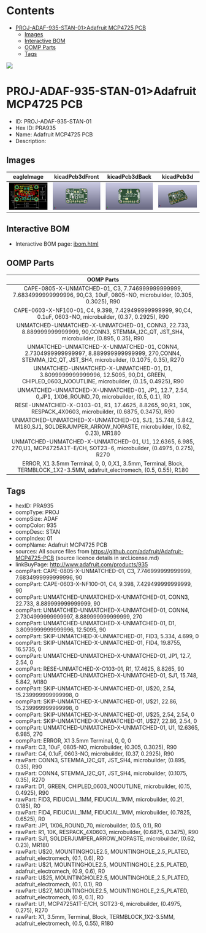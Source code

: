 



Contents
========

* [PROJ-ADAF-935-STAN-01>Adafruit MCP4725 PCB](#proj-adaf-935-stan-01adafruit-mcp4725-pcb)
	* [Images](#images)
	* [Interactive BOM](#interactive-bom)
	* [OOMP Parts](#oomp-parts)
	* [Tags](#tags)
  
![][im]
# PROJ-ADAF-935-STAN-01>Adafruit MCP4725 PCB

- ID: PROJ-ADAF-935-STAN-01
- Hex ID: PRA935
- Name: Adafruit MCP4725 PCB
- Description: 

## Images
  
  

|eagleImage|kicadPcb3dFront|kicadPcb3dBack|kicadPcb3d|
| :---: | :---: | :---: | :---: |
|[![eagleImage](eagleImage_140.png)](eagleImage_600.png)|[![kicadPcb3dFront](kicadPcb3dFront_140.png)](kicadPcb3dFront_600.png)|[![kicadPcb3dBack](kicadPcb3dBack_140.png)](kicadPcb3dBack_600.png)|[![kicadPcb3d](kicadPcb3d_140.png)](kicadPcb3d_600.png)|

## Interactive BOM

- Interactive BOM page: [ibom.html](kicad/bom/ibom.html)

## OOMP Parts
  

|OOMP Parts|
| :---: |
|CAPE-0805-X-UNMATCHED-01, C3, 7.746999999999999, 7.6834999999999996, 90,C3, 10uF, 0805-NO, microbuilder, (0.305, 0.3025), R90|
|CAPE-0603-X-NF100-01, C4, 9.398, 7.429499999999999, 90,C4, 0.1uF, 0603-NO, microbuilder, (0.37, 0.2925), R90|
|UNMATCHED-UNMATCHED-X-UNMATCHED-01, CONN3, 22.733, 8.889999999999999, 90,CONN3, STEMMA_I2C_QT, JST_SH4, microbuilder, (0.895, 0.35), R90|
|UNMATCHED-UNMATCHED-X-UNMATCHED-01, CONN4, 2.7304999999999997, 8.889999999999999, 270,CONN4, STEMMA_I2C_QT, JST_SH4, microbuilder, (0.1075, 0.35), R270|
|UNMATCHED-UNMATCHED-X-UNMATCHED-01, D1, 3.8099999999999996, 12.5095, 90,D1, GREEN, CHIPLED_0603_NOOUTLINE, microbuilder, (0.15, 0.4925), R90|
|UNMATCHED-UNMATCHED-X-UNMATCHED-01, JP1, 12.7, 2.54, 0,JP1, 1X06_ROUND_70, microbuilder, (0.5, 0.1), R0|
|RESE-UNMATCHED-X-O103-01, R1, 17.4625, 8.8265, 90,R1, 10K, RESPACK_4X0603, microbuilder, (0.6875, 0.3475), R90|
|UNMATCHED-UNMATCHED-X-UNMATCHED-01, SJ1, 15.748, 5.842, M180,SJ1, SOLDERJUMPER_ARROW_NOPASTE, microbuilder, (0.62, 0.23), MR180|
|UNMATCHED-UNMATCHED-X-UNMATCHED-01, U1, 12.6365, 6.985, 270,U1, MCP4725A1T-E/CH, SOT23-6, microbuilder, (0.4975, 0.275), R270|
|ERROR, X1 3.5mm Terminal, 0, 0, 0,X1, 3.5mm, Terminal, Block, TERMBLOCK_1X2-3.5MM, adafruit_electromech, (0.5, 0.55), R180|

## Tags

- hexID: PRA935
- oompType: PROJ
- oompSize: ADAF
- oompColor: 935
- oompDesc: STAN
- oompIndex: 01
- oompName: Adafruit MCP4725 PCB
- sources: All source files from https://github.com/adafruit/Adafruit-MCP4725-PCB (source licence details in srcLicense.md)
- linkBuyPage: http://www.adafruit.com/products/935
- oompPart: CAPE-0805-X-UNMATCHED-01, C3, 7.746999999999999, 7.6834999999999996, 90
- oompPart: CAPE-0603-X-NF100-01, C4, 9.398, 7.429499999999999, 90
- oompPart: UNMATCHED-UNMATCHED-X-UNMATCHED-01, CONN3, 22.733, 8.889999999999999, 90
- oompPart: UNMATCHED-UNMATCHED-X-UNMATCHED-01, CONN4, 2.7304999999999997, 8.889999999999999, 270
- oompPart: UNMATCHED-UNMATCHED-X-UNMATCHED-01, D1, 3.8099999999999996, 12.5095, 90
- oompPart: SKIP-UNMATCHED-X-UNMATCHED-01, FID3, 5.334, 4.699, 0
- oompPart: SKIP-UNMATCHED-X-UNMATCHED-01, FID4, 19.8755, 16.5735, 0
- oompPart: UNMATCHED-UNMATCHED-X-UNMATCHED-01, JP1, 12.7, 2.54, 0
- oompPart: RESE-UNMATCHED-X-O103-01, R1, 17.4625, 8.8265, 90
- oompPart: UNMATCHED-UNMATCHED-X-UNMATCHED-01, SJ1, 15.748, 5.842, M180
- oompPart: SKIP-UNMATCHED-X-UNMATCHED-01, U$20, 2.54, 15.239999999999998, 0
- oompPart: SKIP-UNMATCHED-X-UNMATCHED-01, U$21, 22.86, 15.239999999999998, 0
- oompPart: SKIP-UNMATCHED-X-UNMATCHED-01, U$25, 2.54, 2.54, 0
- oompPart: SKIP-UNMATCHED-X-UNMATCHED-01, U$27, 22.86, 2.54, 0
- oompPart: UNMATCHED-UNMATCHED-X-UNMATCHED-01, U1, 12.6365, 6.985, 270
- oompPart: ERROR, X1 3.5mm Terminal, 0, 0, 0
- rawPart: C3, 10uF, 0805-NO, microbuilder, (0.305, 0.3025), R90
- rawPart: C4, 0.1uF, 0603-NO, microbuilder, (0.37, 0.2925), R90
- rawPart: CONN3, STEMMA_I2C_QT, JST_SH4, microbuilder, (0.895, 0.35), R90
- rawPart: CONN4, STEMMA_I2C_QT, JST_SH4, microbuilder, (0.1075, 0.35), R270
- rawPart: D1, GREEN, CHIPLED_0603_NOOUTLINE, microbuilder, (0.15, 0.4925), R90
- rawPart: FID3, FIDUCIAL_1MM, FIDUCIAL_1MM, microbuilder, (0.21, 0.185), R0
- rawPart: FID4, FIDUCIAL_1MM, FIDUCIAL_1MM, microbuilder, (0.7825, 0.6525), R0
- rawPart: JP1, 1X06_ROUND_70, microbuilder, (0.5, 0.1), R0
- rawPart: R1, 10K, RESPACK_4X0603, microbuilder, (0.6875, 0.3475), R90
- rawPart: SJ1, SOLDERJUMPER_ARROW_NOPASTE, microbuilder, (0.62, 0.23), MR180
- rawPart: U$20, MOUNTINGHOLE2.5, MOUNTINGHOLE_2.5_PLATED, adafruit_electromech, (0.1, 0.6), R0
- rawPart: U$21, MOUNTINGHOLE2.5, MOUNTINGHOLE_2.5_PLATED, adafruit_electromech, (0.9, 0.6), R0
- rawPart: U$25, MOUNTINGHOLE2.5, MOUNTINGHOLE_2.5_PLATED, adafruit_electromech, (0.1, 0.1), R0
- rawPart: U$27, MOUNTINGHOLE2.5, MOUNTINGHOLE_2.5_PLATED, adafruit_electromech, (0.9, 0.1), R0
- rawPart: U1, MCP4725A1T-E/CH, SOT23-6, microbuilder, (0.4975, 0.275), R270
- rawPart: X1, 3.5mm, Terminal, Block, TERMBLOCK_1X2-3.5MM, adafruit_electromech, (0.5, 0.55), R180



[im]: kicadPcb3d_450.png
